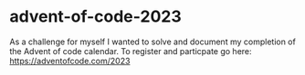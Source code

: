 # advent-of-code-2023
As a challenge for myself I wanted to solve and document my completion of the Advent of code calendar.
To register and particpate go here: https://adventofcode.com/2023
